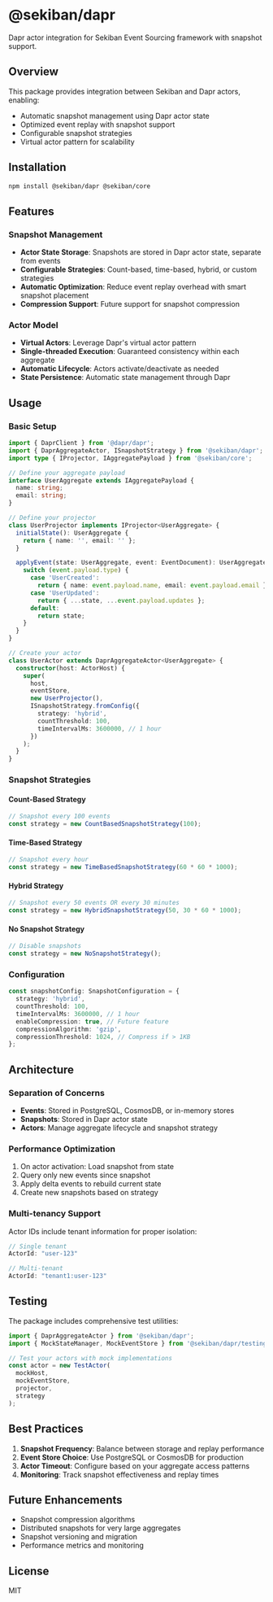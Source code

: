 # @sekiban/dapr

Dapr actor integration for Sekiban Event Sourcing framework with snapshot support.

## Overview

This package provides integration between Sekiban and Dapr actors, enabling:
- Automatic snapshot management using Dapr actor state
- Optimized event replay with snapshot support
- Configurable snapshot strategies
- Virtual actor pattern for scalability

## Installation

```bash
npm install @sekiban/dapr @sekiban/core
```

## Features

### Snapshot Management
- **Actor State Storage**: Snapshots are stored in Dapr actor state, separate from events
- **Configurable Strategies**: Count-based, time-based, hybrid, or custom strategies
- **Automatic Optimization**: Reduce event replay overhead with smart snapshot placement
- **Compression Support**: Future support for snapshot compression

### Actor Model
- **Virtual Actors**: Leverage Dapr's virtual actor pattern
- **Single-threaded Execution**: Guaranteed consistency within each aggregate
- **Automatic Lifecycle**: Actors activate/deactivate as needed
- **State Persistence**: Automatic state management through Dapr

## Usage

### Basic Setup

```typescript
import { DaprClient } from '@dapr/dapr';
import { DaprAggregateActor, ISnapshotStrategy } from '@sekiban/dapr';
import type { IProjector, IAggregatePayload } from '@sekiban/core';

// Define your aggregate payload
interface UserAggregate extends IAggregatePayload {
  name: string;
  email: string;
}

// Define your projector
class UserProjector implements IProjector<UserAggregate> {
  initialState(): UserAggregate {
    return { name: '', email: '' };
  }

  applyEvent(state: UserAggregate, event: EventDocument): UserAggregate {
    switch (event.payload.type) {
      case 'UserCreated':
        return { name: event.payload.name, email: event.payload.email };
      case 'UserUpdated':
        return { ...state, ...event.payload.updates };
      default:
        return state;
    }
  }
}

// Create your actor
class UserActor extends DaprAggregateActor<UserAggregate> {
  constructor(host: ActorHost) {
    super(
      host,
      eventStore,
      new UserProjector(),
      ISnapshotStrategy.fromConfig({
        strategy: 'hybrid',
        countThreshold: 100,
        timeIntervalMs: 3600000, // 1 hour
      })
    );
  }
}
```

### Snapshot Strategies

#### Count-Based Strategy
```typescript
// Snapshot every 100 events
const strategy = new CountBasedSnapshotStrategy(100);
```

#### Time-Based Strategy
```typescript
// Snapshot every hour
const strategy = new TimeBasedSnapshotStrategy(60 * 60 * 1000);
```

#### Hybrid Strategy
```typescript
// Snapshot every 50 events OR every 30 minutes
const strategy = new HybridSnapshotStrategy(50, 30 * 60 * 1000);
```

#### No Snapshot Strategy
```typescript
// Disable snapshots
const strategy = new NoSnapshotStrategy();
```

### Configuration

```typescript
const snapshotConfig: SnapshotConfiguration = {
  strategy: 'hybrid',
  countThreshold: 100,
  timeIntervalMs: 3600000, // 1 hour
  enableCompression: true, // Future feature
  compressionAlgorithm: 'gzip',
  compressionThreshold: 1024, // Compress if > 1KB
};
```

## Architecture

### Separation of Concerns
- **Events**: Stored in PostgreSQL, CosmosDB, or in-memory stores
- **Snapshots**: Stored in Dapr actor state
- **Actors**: Manage aggregate lifecycle and snapshot strategy

### Performance Optimization
1. On actor activation: Load snapshot from state
2. Query only new events since snapshot
3. Apply delta events to rebuild current state
4. Create new snapshots based on strategy

### Multi-tenancy Support
Actor IDs include tenant information for proper isolation:
```typescript
// Single tenant
ActorId: "user-123"

// Multi-tenant
ActorId: "tenant1:user-123"
```

## Testing

The package includes comprehensive test utilities:

```typescript
import { DaprAggregateActor } from '@sekiban/dapr';
import { MockStateManager, MockEventStore } from '@sekiban/dapr/testing';

// Test your actors with mock implementations
const actor = new TestActor(
  mockHost,
  mockEventStore,
  projector,
  strategy
);
```

## Best Practices

1. **Snapshot Frequency**: Balance between storage and replay performance
2. **Event Store Choice**: Use PostgreSQL or CosmosDB for production
3. **Actor Timeout**: Configure based on your aggregate access patterns
4. **Monitoring**: Track snapshot effectiveness and replay times

## Future Enhancements

- Snapshot compression algorithms
- Distributed snapshots for very large aggregates
- Snapshot versioning and migration
- Performance metrics and monitoring

## License

MIT